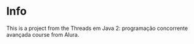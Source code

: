 
# Info

This is a project from the Threads em Java 2: programação concorrente avançada course from Alura.
